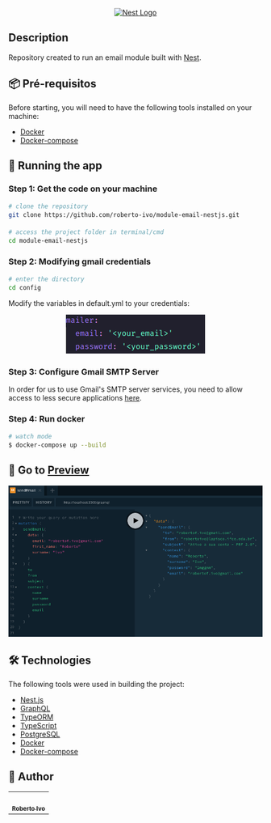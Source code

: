<p align="center">
  <a href="http://nestjs.com/" target="blank"><img src="https://res.cloudinary.com/practicaldev/image/fetch/s--qk-x51pF--/c_imagga_scale,f_auto,fl_progressive,h_900,q_auto,w_1600/https://rohanfaiyaz.com/img/nestjs-graphql.png" width="420" alt="Nest Logo" /></a>
</p>
  
## Description

Repository created to run an email module built with [Nest](https://docs.nestjs.com/).

## :package: Pré-requisitos

Before starting, you will need to have the following tools installed on your machine:

- [Docker](https://www.docker.com/)
- [Docker-compose](https://docs.docker.com/compose/)


## 🎲 Running the app

### Step 1: Get the code on your machine

```bash
# clone the repository
git clone https://github.com/roberto-ivo/module-email-nestjs.git

# access the project folder in terminal/cmd
cd module-email-nestjs
```

### Step 2: Modifying gmail credentials

```bash
# enter the directory
cd config
```

Modify the variables in default.yml to your credentials:
<p align="center">
  <img src="https://raw.githubusercontent.com/roberto-ivo/mailer-nestjs/master/images/credencials.png" alt="credencials" />
</p>

### Step 3: Configure Gmail SMTP Server

In order for us to use Gmail's SMTP server services, you need to allow access to less secure applications [here](https://myaccount.google.com/u/0/lesssecureapps?pli=1).

### Step 4: Run docker
```bash
# watch mode
$ docker-compose up --build
```

## :rocket: Go to [Preview](http://localhost:3000/graphql)
<p align="center">
  <img src="https://raw.githubusercontent.com/roberto-ivo/mailer-nestjs/master/images/preview.png" width="720" alt="preview" />
</p>

## 🛠 Technologies

The following tools were used in building the project:

- [Nest.js](https://nestjs.com/)
- [GraphQL](https://graphql.org/)
- [TypeORM](https://typeorm.io/#/)
- [TypeScript](https://www.typescriptlang.org/)
- [PostgreSQL](https://www.postgresql.org/)
- [Docker](https://www.docker.com/)
- [Docker-compose](https://docs.docker.com/compose/)

## :construction_worker: Author
<!-- ALL-CONTRIBUTORS-LIST:START - Do not remove or modify this section -->
<!-- prettier-ignore-start -->
<!-- markdownlint-disable -->
<table>
  <tr>
    <td align="center"><a href="https://github.com/roberto-ivo" ><img src="https://avatars.githubusercontent.com/u/44208645?v=4" width="100px;" alt="" style="border-radius: 50%"/><br /><sub><b>Roberto Ivo</b></sub></a><br /></td>
  </tr>
</table>
<!-- markdownlint-restore -->
<!-- prettier-ignore-end -->

<!-- ALL-CONTRIBUTORS-LIST:END -->
